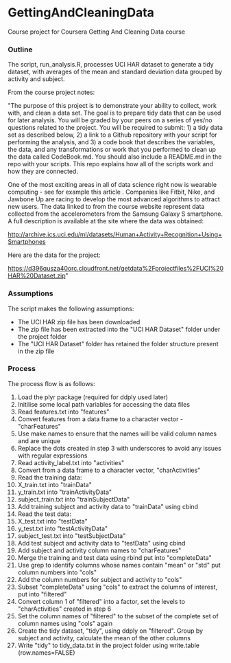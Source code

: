 # GettingAndCleaningData
Course project for Coursera Getting And Cleaning Data course

### Outline
The script, run_analysis.R, processes UCI HAR dataset to generate a tidy dataset, with averages of the mean and standard deviation data grouped by activity and subject.

From the course project notes:

"The purpose of this project is to demonstrate your ability to collect, work with, and clean a data set. The goal is to prepare tidy data that can be used for later analysis. You will be graded by your peers on a series of yes/no questions related to the project. You will be required to submit: 1) a tidy data set as described below, 2) a link to a Github repository with your script for performing the analysis, and 3) a code book that describes the variables, the data, and any transformations or work that you performed to clean up the data called CodeBook.md. You should also include a README.md in the repo with your scripts. This repo explains how all of the scripts work and how they are connected.  

One of the most exciting areas in all of data science right now is wearable computing - see for example this article . Companies like Fitbit, Nike, and Jawbone Up are racing to develop the most advanced algorithms to attract new users. The data linked to from the course website represent data collected from the accelerometers from the Samsung Galaxy S smartphone. A full description is available at the site where the data was obtained: 

http://archive.ics.uci.edu/ml/datasets/Human+Activity+Recognition+Using+Smartphones 

Here are the data for the project: 

https://d396qusza40orc.cloudfront.net/getdata%2Fprojectfiles%2FUCI%20HAR%20Dataset.zip"

### Assumptions
The script makes the following assumptions:
* The UCI HAR zip file has been downloaded
* The zip file has been extracted into the "UCI HAR Dataset" folder under the project folder
* The "UCI HAR Dataset" folder has retained the folder structure present in the zip file

### Process
The process flow is as follows:

1. Load the plyr package (required for ddply used later)
2. Initilise some local path variables for accessing the data files
3. Read features.txt into "features"
4. Convert features from a data frame to a character vector - "charFeatures"
5. Use make.names to ensure that the names will be valid column names and are unique
6. Replace the dots created in step 3 with underscores to avoid any issues with regular expressions
7. Read activity_label.txt into "activities"
8. Convert from a data frame to a character vector, "charActivities"
9. Read the training data:
  1. X_train.txt into "trainData"
  2. y_train.txt into "trainActivityData"
  3. subject_train.txt into "trainSubjectData"
10. Add training subject and activity data to "trainData" using cbind
11. Read the test data:
  1. X_test.txt into "testData"
  2. y_test.txt into "testActivityData"
  3. subject_test.txt into "testSubjectData"
12. Add test subject and activity data to "testData" using cbind
13. Add subject and activity column names to "charFeatures"
14. Merge the training and test data using rbind put into "completeData"
15. Use grep to identify columns whose names contain "mean" or "std" put column numbers into "cols"
16. Add the column numbers for subject and activity to "cols"
17. Subset "completeData" using "cols" to extract the columns of interest, put into "filtered"
18. Convert column 1 of "filtered" into a factor, set the levels to "charActivities" created in step 6
19. Set the column names of "filtered" to the subset of the complete set of column names using "cols" again
20. Create the tidy dataset, "tidy", using ddply on "filtered". Group by subject and activity, calculate the mean of the other columns
21. Write "tidy" to tidy_data.txt in the project folder using write.table (row.names=FALSE)
